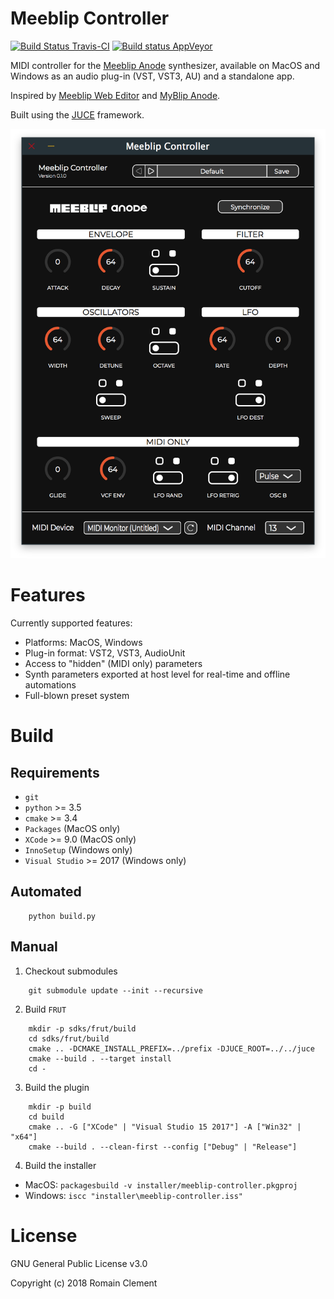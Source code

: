# Meeblip Controller

[![Build Status Travis-CI](https://travis-ci.org/rclement/meeblip-controller.svg)](https://travis-ci.org/rclement/meeblip-controller)
[![Build status AppVeyor](https://ci.appveyor.com/api/projects/status/ub29w4jlrih593ox?svg=true)](https://ci.appveyor.com/project/rclement/meeblip-controller)

MIDI controller for the [Meeblip Anode](https://meeblip.com/products/meeblip-anode-synth) synthesizer,
available on MacOS and Windows as an audio plug-in (VST, VST3, AU) and a standalone app.

Inspired by [Meeblip Web Editor](https://editor.meeblip.com) and
[MyBlip Anode](http://www.dr-midik.fr/site/index.php?post/ticket_MyBlip-anode_2014-04-28).

Built using the [JUCE](https://juce.com) framework.

![Meeblip Controller Screenshot](ext/meeblip-controller-screenshot.png)


# Features

Currently supported features:

- Platforms: MacOS, Windows
- Plug-in format: VST2, VST3, AudioUnit
- Access to "hidden" (MIDI only) parameters
- Synth parameters exported at host level for real-time and offline automations
- Full-blown preset system


# Build

## Requirements

- `git`
- `python` >= 3.5
- `cmake` >= 3.4
- `Packages` (MacOS only)
- `XCode` >= 9.0 (MacOS only)
- `InnoSetup` (Windows only)
- `Visual Studio` >= 2017 (Windows only)

## Automated

```
    python build.py
```

## Manual

1. Checkout submodules

```
    git submodule update --init --recursive
```

2. Build `FRUT`

```
    mkdir -p sdks/frut/build
    cd sdks/frut/build
    cmake .. -DCMAKE_INSTALL_PREFIX=../prefix -DJUCE_ROOT=../../juce
    cmake --build . --target install
    cd -
```

3. Build the plugin

```
    mkdir -p build
    cd build
    cmake .. -G ["XCode" | "Visual Studio 15 2017"] -A ["Win32" | "x64"]
    cmake --build . --clean-first --config ["Debug" | "Release"]
```

4. Build the installer

- MacOS: `packagesbuild -v installer/meeblip-controller.pkgproj`
- Windows: `iscc "installer\meeblip-controller.iss"`


# License

GNU General Public License v3.0

Copyright (c) 2018 Romain Clement

